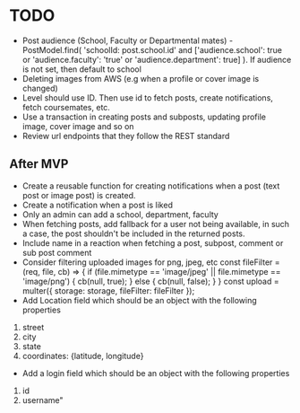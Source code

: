 # TODO

- Post audience (School, Faculty or Departmental mates) - PostModel.find(
  'schoolId: post.school.id' and ['audience.school': true or 'audience.faculty': 'true' or 'audience.department': true]
  ). If audience is not set, then default to school
- Deleting images from AWS (e.g when a profile or cover image is changed)
- Level should use ID. Then use id to fetch posts, create notifications, fetch coursemates, etc.
- Use a transaction in creating posts and subposts, updating profile image, cover image and so on
- Review url endpoints that they follow the REST standard

## After MVP

- Create a reusable function for creating notifications when a post (text post or image post) is created.
- Create a notification when a post is liked
- Only an admin can add a school, department, faculty
- When fetching posts, add fallback for a user not being available,
  in such a case, the post shouldn't be included in the returned posts.
- Include name in a reaction when fetching a post, subpost, comment or sub post comment
- Consider filtering uploaded images for png, jpeg, etc
  const fileFilter = (req, file, cb) => {
  if (file.mimetype == 'image/jpeg' || file.mimetype == 'image/png') {
  cb(null, true);
  } else {
  cb(null, false);
  }
  }
  const upload = multer({ storage: storage, fileFilter: fileFilter });
- Add Location field which should be an object with the following properties

1. street
2. city
3. state
4. coordinates: {latitude, longitude}

- Add a login field which should be an object with the following properties

1. id
2. username"

